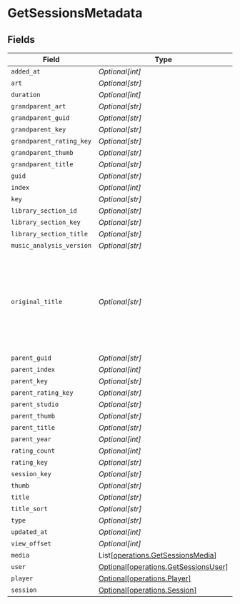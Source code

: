 # GetSessionsMetadata


## Fields

| Field                                                                                                                       | Type                                                                                                                        | Required                                                                                                                    | Description                                                                                                                 | Example                                                                                                                     |
| --------------------------------------------------------------------------------------------------------------------------- | --------------------------------------------------------------------------------------------------------------------------- | --------------------------------------------------------------------------------------------------------------------------- | --------------------------------------------------------------------------------------------------------------------------- | --------------------------------------------------------------------------------------------------------------------------- |
| `added_at`                                                                                                                  | *Optional[int]*                                                                                                             | :heavy_minus_sign:                                                                                                          | N/A                                                                                                                         | 1705543312                                                                                                                  |
| `art`                                                                                                                       | *Optional[str]*                                                                                                             | :heavy_minus_sign:                                                                                                          | N/A                                                                                                                         | /library/metadata/39904/art/1705310687                                                                                      |
| `duration`                                                                                                                  | *Optional[int]*                                                                                                             | :heavy_minus_sign:                                                                                                          | N/A                                                                                                                         | 186240                                                                                                                      |
| `grandparent_art`                                                                                                           | *Optional[str]*                                                                                                             | :heavy_minus_sign:                                                                                                          | N/A                                                                                                                         | /library/metadata/39904/art/1705310687                                                                                      |
| `grandparent_guid`                                                                                                          | *Optional[str]*                                                                                                             | :heavy_minus_sign:                                                                                                          | N/A                                                                                                                         | plex://artist/5d07bbfd403c6402904a6480                                                                                      |
| `grandparent_key`                                                                                                           | *Optional[str]*                                                                                                             | :heavy_minus_sign:                                                                                                          | N/A                                                                                                                         | /library/metadata/39904                                                                                                     |
| `grandparent_rating_key`                                                                                                    | *Optional[str]*                                                                                                             | :heavy_minus_sign:                                                                                                          | N/A                                                                                                                         | 39904                                                                                                                       |
| `grandparent_thumb`                                                                                                         | *Optional[str]*                                                                                                             | :heavy_minus_sign:                                                                                                          | N/A                                                                                                                         | /library/metadata/39904/thumb/1705310687                                                                                    |
| `grandparent_title`                                                                                                         | *Optional[str]*                                                                                                             | :heavy_minus_sign:                                                                                                          | N/A                                                                                                                         | Green Day                                                                                                                   |
| `guid`                                                                                                                      | *Optional[str]*                                                                                                             | :heavy_minus_sign:                                                                                                          | N/A                                                                                                                         | plex://track/6535834f71f22f36f71a8e8f                                                                                       |
| `index`                                                                                                                     | *Optional[int]*                                                                                                             | :heavy_minus_sign:                                                                                                          | N/A                                                                                                                         | 1                                                                                                                           |
| `key`                                                                                                                       | *Optional[str]*                                                                                                             | :heavy_minus_sign:                                                                                                          | N/A                                                                                                                         | /library/metadata/67085                                                                                                     |
| `library_section_id`                                                                                                        | *Optional[str]*                                                                                                             | :heavy_minus_sign:                                                                                                          | N/A                                                                                                                         | 3                                                                                                                           |
| `library_section_key`                                                                                                       | *Optional[str]*                                                                                                             | :heavy_minus_sign:                                                                                                          | N/A                                                                                                                         | /library/sections/3                                                                                                         |
| `library_section_title`                                                                                                     | *Optional[str]*                                                                                                             | :heavy_minus_sign:                                                                                                          | N/A                                                                                                                         | Music                                                                                                                       |
| `music_analysis_version`                                                                                                    | *Optional[str]*                                                                                                             | :heavy_minus_sign:                                                                                                          | N/A                                                                                                                         | 1                                                                                                                           |
| `original_title`                                                                                                            | *Optional[str]*                                                                                                             | :heavy_minus_sign:                                                                                                          | The original untranslated name of the media item when non-english, or the track artist if an audio Item has an album artist | The American Dream Is Killing Me                                                                                            |
| `parent_guid`                                                                                                               | *Optional[str]*                                                                                                             | :heavy_minus_sign:                                                                                                          | N/A                                                                                                                         | plex://album/65394d6d472b8ab03ef47f12                                                                                       |
| `parent_index`                                                                                                              | *Optional[int]*                                                                                                             | :heavy_minus_sign:                                                                                                          | N/A                                                                                                                         | 1                                                                                                                           |
| `parent_key`                                                                                                                | *Optional[str]*                                                                                                             | :heavy_minus_sign:                                                                                                          | N/A                                                                                                                         | /library/metadata/67084                                                                                                     |
| `parent_rating_key`                                                                                                         | *Optional[str]*                                                                                                             | :heavy_minus_sign:                                                                                                          | N/A                                                                                                                         | 67084                                                                                                                       |
| `parent_studio`                                                                                                             | *Optional[str]*                                                                                                             | :heavy_minus_sign:                                                                                                          | N/A                                                                                                                         | Reprise Records                                                                                                             |
| `parent_thumb`                                                                                                              | *Optional[str]*                                                                                                             | :heavy_minus_sign:                                                                                                          | N/A                                                                                                                         | /library/metadata/67084/thumb/1705543314                                                                                    |
| `parent_title`                                                                                                              | *Optional[str]*                                                                                                             | :heavy_minus_sign:                                                                                                          | N/A                                                                                                                         | Saviors                                                                                                                     |
| `parent_year`                                                                                                               | *Optional[int]*                                                                                                             | :heavy_minus_sign:                                                                                                          | N/A                                                                                                                         | 2024                                                                                                                        |
| `rating_count`                                                                                                              | *Optional[int]*                                                                                                             | :heavy_minus_sign:                                                                                                          | N/A                                                                                                                         | 45885                                                                                                                       |
| `rating_key`                                                                                                                | *Optional[str]*                                                                                                             | :heavy_minus_sign:                                                                                                          | N/A                                                                                                                         | 67085                                                                                                                       |
| `session_key`                                                                                                               | *Optional[str]*                                                                                                             | :heavy_minus_sign:                                                                                                          | N/A                                                                                                                         | 203                                                                                                                         |
| `thumb`                                                                                                                     | *Optional[str]*                                                                                                             | :heavy_minus_sign:                                                                                                          | N/A                                                                                                                         | /library/metadata/67084/thumb/1705543314                                                                                    |
| `title`                                                                                                                     | *Optional[str]*                                                                                                             | :heavy_minus_sign:                                                                                                          | N/A                                                                                                                         | The American Dream Is Killing Me                                                                                            |
| `title_sort`                                                                                                                | *Optional[str]*                                                                                                             | :heavy_minus_sign:                                                                                                          | N/A                                                                                                                         | American Dream Is Killing Me                                                                                                |
| `type`                                                                                                                      | *Optional[str]*                                                                                                             | :heavy_minus_sign:                                                                                                          | N/A                                                                                                                         | track                                                                                                                       |
| `updated_at`                                                                                                                | *Optional[int]*                                                                                                             | :heavy_minus_sign:                                                                                                          | N/A                                                                                                                         | 1705543314                                                                                                                  |
| `view_offset`                                                                                                               | *Optional[int]*                                                                                                             | :heavy_minus_sign:                                                                                                          | N/A                                                                                                                         | 1000                                                                                                                        |
| `media`                                                                                                                     | List[[operations.GetSessionsMedia](../../models/operations/getsessionsmedia.md)]                                            | :heavy_minus_sign:                                                                                                          | N/A                                                                                                                         |                                                                                                                             |
| `user`                                                                                                                      | [Optional[operations.GetSessionsUser]](../../models/operations/getsessionsuser.md)                                          | :heavy_minus_sign:                                                                                                          | N/A                                                                                                                         |                                                                                                                             |
| `player`                                                                                                                    | [Optional[operations.Player]](../../models/operations/player.md)                                                            | :heavy_minus_sign:                                                                                                          | N/A                                                                                                                         |                                                                                                                             |
| `session`                                                                                                                   | [Optional[operations.Session]](../../models/operations/session.md)                                                          | :heavy_minus_sign:                                                                                                          | N/A                                                                                                                         |                                                                                                                             |